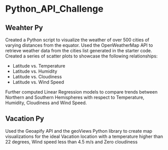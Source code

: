 # Python_API_Challenge

## Weahter Py

Created a Python script to visualize the weather of over 500 cities of varying distances from the equator. Used the OpenWeatherMap API to retrieve weather data from the cities list generated in the starter code. Created a series of scatter plots to showcase the following relationships:

* Latitude vs. Temperature
* Latitude vs. Humidity
* Latitude vs. Cloudiness
* Latitude vs. Wind Speed

Further computed Linear Regression models to compare trends between Northern and Southern Hemispheres with respect to Temperature, Humidity, Cloudiness and Wind Speed. 

## Vacation Py

Used the Geoapify API and the geoViews Python library to create map visualizations for the ideal Vacation location with a temperature higher than 22 degrees, Wind speed less than 4.5 m/s and Zero cloudiness
